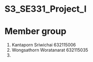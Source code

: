 # S3_SE331_Project_I
# Member group
1. Kantaporn Sriwichai 632115006
2. Wongsathorn Woratanarat 632115035
3. 
